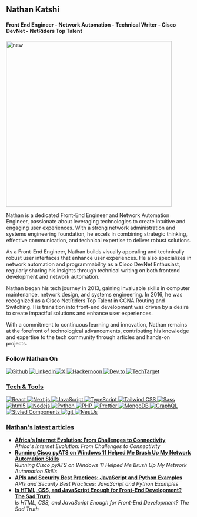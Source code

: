 ## Nathan Katshi

#### Front End Engineer - Network Automation - Technical Writer - Cisco DevNet - NetRiders Top Talent 

<img src="(https://ibb.co/DW0qv7x)" height="450px" alt="new" /> 


Nathan is a dedicated Front-End Engineer and Network Automation Engineer, passionate about leveraging technologies to create intuitive and engaging user experiences. With a strong network administration and systems engineering foundation, he excels in combining strategic thinking, effective communication, and technical expertise to deliver robust solutions.

As a Front-End Engineer, Nathan builds visually appealing and technically robust user interfaces that enhance user experiences. He also specializes in network automation and programmability as a Cisco DevNet Enthusiast, regularly sharing his insights through technical writing on both frontend development and network automation.

Nathan began his tech journey in 2013, gaining invaluable skills in computer maintenance, network design, and systems engineering. In 2016, he was recognized as a Cisco NetRiders Top Talent in CCNA Routing and Switching. His transition into front-end development was driven by a desire to create impactful solutions and enhance user experiences.

With a commitment to continuous learning and innovation, Nathan remains at the forefront of technological advancements, contributing his knowledge and expertise to the tech community through articles and hands-on projects.

<h3>Follow Nathan On</h3>
<p><a href="https://github.com/iam-inath" target="_blank"><img alt="Github" src="https://img.shields.io/badge/GitHub-%2312100E.svg?&style=for-the-badge&logo=Github&logoColor=white" /></a> </a> <a href="https://www.linkedin.com/in/iam-inath/" target="_blank"><img alt="LinkedIn" src="https://img.shields.io/badge/linkedin-%230077B5.svg?&style=for-the-badge&logo=linkedin&logoColor=white" /></a><a href="https://x.com/katshidev" target="_blank"><img alt="X" src="https://img.shields.io/badge/X-%2312100E.svg?&style=for-the-badge&logo=x&logoColor=white" />
 <a href="https://hackernoon/@katshidev" target="_blank"><img alt="Hackernoon" src="https://img.shields.io/badge/hackernoon-00BB00.svg?&style=for-the-badge&logo=hackernoon&logoColor=white" />  <a href="https://dev.to/katshidev" target="_blank"><img alt="Dev.to" src="https://img.shields.io/badge/dev.to-0A0A0A.svg?&style=for-the-badge&logo=dev.to&logoColor=white" /> <img alt="TechTarget" src="https://img.shields.io/badge/TechTarget-005177.svg?&style=for-the-badge&logo=TechTarget&logoColor=white" />



</p>
<h3>Tech & Tools</h3>
<p>
  <img alt="React" src="https://img.shields.io/badge/-React-45b8d8?style=flat-square&logo=react&logoColor=white" />
  <img alt="Next.js" src="https://img.shields.io/badge/-Next.js-000000?style=flat-square&logo=nextdotjs&logoColor=white" />
  <img alt="JavaScript" src="https://img.shields.io/badge/-JavaScript-F7DF1E?style=flat-square&logo=javascript&logoColor=black" />
  <img alt="TypeScript" src="https://img.shields.io/badge/-TypeScript-007ACC?style=flat-square&logo=typescript&logoColor=white" />
  <img alt="Tailwind CSS" src="https://img.shields.io/badge/-Tailwind%20CSS-00BB00.svg?&style=flat-square&logo=tailwindcss&logoColor=white" />
  <img alt="Sass" src="https://img.shields.io/badge/-Sass-CC6699?style=flat-square&logo=sass&logoColor=white" />
  <img alt="html5" src="https://img.shields.io/badge/-HTML5-E34F26?style=flat-square&logo=html5&logoColor=white" />
  <img alt="Nodejs" src="https://img.shields.io/badge/-Nodejs-43853d?style=flat-square&logo=Node.js&logoColor=white" />
  <img alt="Python" src="https://img.shields.io/badge/-Python-3776AB?style=flat-square&logo=python&logoColor=white" />
  <img alt="PHP" src="https://img.shields.io/badge/-PHP-777BB4?style=flat-square&logo=php&logoColor=white" />
  <img alt="Prettier" src="https://img.shields.io/badge/-Prettier-F7B93E?style=flat-square&logo=prettier&logoColor=white" />
  <img alt="MongoDB" src="https://img.shields.io/badge/-MongoDB-13aa52?style=flat-square&logo=mongodb&logoColor=white" />
  <img alt="GraphQL" src="https://img.shields.io/badge/-GraphQL-E10098?style=flat-square&logo=graphql&logoColor=white" />
  <img alt="Styled Components" src="https://img.shields.io/badge/-Styled_Components-db7092?style=flat-square&logo=styled-components&logoColor=white" />
  <img alt="git" src="https://img.shields.io/badge/-Git-F05032?style=flat-square&logo=git&logoColor=white" />
  <img alt="NestJs" src="https://img.shields.io/badge/-NestJs-ea2845?style=flat-square&logo=nestjs&logoColor=white" />
</p>

<h3>Nathan's latest articles</h3>
<ul>
  <li>
  <a href="https://hackernoon.com/africas-internet-evolution-from-challenges-to-connectivity">
  <b>Africa's Internet Evolution: From Challenges to Connectivity</b></a><br/>
  <i>Africa's Internet Evolution: From Challenges to Connectivity</i>
  </li>
  
  <li>
  <a href="https://hackernoon.com/running-cisco-pyats-on-windows-11-really-helped-me-brush-up-my-python-fundamentals">
    <b>Running Cisco pyATS on Windows 11 Helped Me Brush Up My Network Automation Skills</b></a><br/>
    <i>Running Cisco pyATS on Windows 11 Helped Me Brush Up My Network Automation Skills</i>
    </li>
  
   <li>
   <a href="https://dev.to/katshidev/apis-and-security-best-practices-javascript-and-python-examples-40ki">
   <b>APIs and Security Best Practices: JavaScript and Python Examples</b></a><br/>
   <i>APIs and Security Best Practices: JavaScript and Python Examples</i>
   </li>
     
  <li>
  <a href="https://hackernoon.com/is-html-css-and-javascript-enough-for-front-end-development-the-sad-truth">
   <b>Is HTML, CSS, and JavaScript Enough for Front-End Development? The Sad Truth</b></a><br/>
  <i>Is HTML, CSS, and JavaScript Enough for Front-End Development? The Sad Truth</i>
  </li>
 
</ul>

